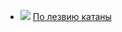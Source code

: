 * ![](/books/sf_history/Александр%20Логачев/По%20лезвию%20катаны.jpg) [По лезвию катаны](/books/sf_history/Александр%20Логачев/По%20лезвию%20катаны)